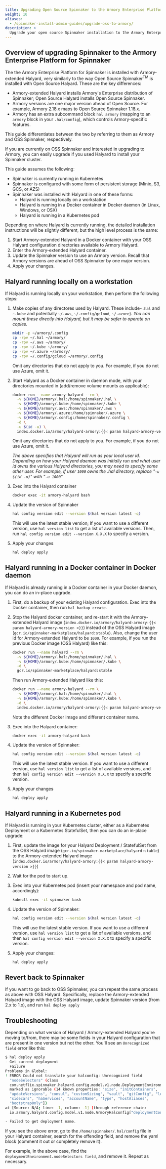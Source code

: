 ```yaml
---
title: Upgrading Open Source Spinnaker to the Armory Enterprise Platform for Spinnaker
weight: 10
aliases:
  - /spinnaker-install-admin-guides/upgrade-oss-to-armory/
description: >
  Upgrade your open source Spinnaker installation to the Armory Enterprise Platform for Spinnaker using Armory-extended Halyard.
---
```


## Overview of upgrading Spinnaker to the Armory Enterprise Platform for Spinnaker

The the Armory Enterprise Platform for Spinnaker is installed with Armory-extended Halyard, very similarly to the way Open Source Spinnaker<sup>TM</sup> is installed with Open Source Halyard. These are the key differences:

* Armory-extended Halyard installs Armory's Enterprise distribution of Spinnaker; Open Source Halyard installs Open Source Spinnaker.
* Armory versions are one major version ahead of Open Source. For example, Armory 2.18.x maps to Open Source Spinnaker 1.18.x.
* Armory has an extra subcommand block `hal armory` (mapping to an `armory` block in your `.hal/config`), which controls Armory-specific features.

This guide differentiates between the two by referring to them as Armory and OSS Spinnaker, respectively.

If you are currently on OSS Spinnaker and interested in upgrading to Armory, you can easily upgrade if you used Halyard to install your Spinnaker cluster.

This guide assumes the following:
* Spinnaker is currently running in Kubernetes
* Spinnaker is configured with some form of persistent storage (Minio, S3, GCS, or AZS)
* Spinnaker was installed with Halyard in one of these forms:
  * Halyard is running locally on a workstation
  * Halyard is running in a Docker container in Docker daemon (in Linux, Windows, or OSX)
  * Halyard is running in a Kubernetes pod

Depending on where Halyard is currently running, the detailed installation instructions will be slightly different, but the high level process is the same:

1. Start Armory-extended Halyard in a Docker container with your OSS Halyard configuration directories available to Armory Halyard.
2. Enter the Armory-extended Halyard container.
3. Update the Spinnaker version to use an Armory version. Recall that Armory  versions are ahead of OSS Spinnaker by one major version.
4. Apply your changes.

## Halyard running locally on a workstation

If Halyard is running locally on your workstation, then perform the following steps:

1. Make copies of any directores used by Halyard. These include`~.hal` and `~.kube` and potentially `~/.aws`, `~/.config/gcloud`, `~/.azure`). *You can mount these directly into Halyard, but it may be safer to operate on copies.*

   ```bash
   mkdir -p ~/armory/.config
   cp -rpv ~/.hal ~/armory/
   cp -rpv ~/.aws ~/armory/
   cp -rpv ~/.kube ~/armory/
   cp -rpv ~/.azure ~/armory/
   cp -rpv ~/.config/gcloud ~/armory/.config
   ```
   Omit any directories that do not apply to you. For example, if you do not use Azure, omit it.

2. Start Halyard as a Docker container in daemon mode, with your directories mounted in (add/remove volume mounts as applicable):

   ```bash
   docker run --name armory-halyard --rm \
     -v ${HOME}/armory/.hal:/home/spinnaker/.hal \
     -v ${HOME}/armory/.kube:/home/spinnaker/.kube \
     -v ${HOME}/armory/.aws:/home/spinnaker/.aws \
     -v ${HOME}/armory/.azure:/home/spinnaker/.azure \
     -v ${HOME}/armory/.config:/home/spinnaker/.config \
     -d \
     -u $(id -u) \
     index.docker.io/armory/halyard-armory:{{< param halyard-armory-version >}}
   ```

   Omit any directories that do not apply to you. For example, if you do not use Azure, omit it.

   _The above specifies that Halyard will run as your local user id. Depending on how your Halyard daemon was initially run and what user id owns the various Halyard directories, you may need to specify some other user. For example, if user `1000` owns the .hal directory, replace "`-u $(id -u)`" with "`-u 1000`"_

3. Exec into the Halyard container

   ```bash
   docker exec -it armory-halyard bash
   ```

4. Update the version of Spinnaker

   ```bash
   hal config version edit --version $(hal version latest -q)
   ```

   This will use the latest stable version; If you want to use a different version, use `hal version list` to get a list of available versions. Then, run `hal config version edit --version X.X.X` to specify a version.

5. Apply your changes

   ```bash
   hal deploy apply
   ```

## Halyard running in a Docker container in Docker daemon

If Halyard is already running in a Docker container in your Docker daemon, you can do an in-place upgrade.

1. First, do a backup of your existing Halyard configuration. Exec into the Docker container, then run `hal backup create`.

2. Stop the Halyard docker container, and re-start it with the Armory-extended Halyard image (`index.docker.io/armory/halyard-armory:{{< param halyard-armory-version >}}`) instead of the OSS Halyard image (`gcr.io/spinnaker-marketplace/halyard:stable`). Also, change the user id for Armory-extended Halyard to be `1000`. For example, if you run the previous Docker image (OSS Halyard) like this:

   ```bash
   docker run --name halyard --rm \
     -v ${HOME}/armory/.hal:/home/spinnaker/.hal \
     -v ${HOME}/armory/.kube:/home/spinnaker/.kube \
     -d \
     gcr.io/spinnaker-marketplace/halyard:stable
   ```

   Then run Armory-extended Halyard like this:

   ```bash
   docker run --name armory-halyard --rm \
     -v ${HOME}/armory/.hal:/home/spinnaker/.hal \
     -v ${HOME}/armory/.kube:/home/spinnaker/.kube \
     -d \
     index.docker.io/armory/halyard-armory:{{< param halyard-armory-version >}}
   ```

    Note the different Docker image and different container name.

3. Exec into the Halyard container:

   ```bash
   docker exec -it armory-halyard bash
   ```

4. Update the version of Spinnaker:

   ```bash
   hal config version edit --version $(hal version latest -q)
   ```

   This will use the latest stable version. If you want to use a different version, use `hal version list` to get a list of available versions, and then `hal config version edit --version X.X.X` to specify a specific version.

5. Apply your changes

   ```bash
   hal deploy apply
   ```

## Halyard running in a Kubernetes pod

If Halyard is running in your Kubernetes cluster, either as a Kubernetes Deployment or a Kubernetes StatefulSet, then you can do an in-place upgrade:

1. First, update the image for your Halyard Deployment / StatefulSet from the OSS Halyard image (`gcr.io/spinnaker-marketplace/halyard:stable`) to the Armory-extended Halyard image (`index.docker.io/armory/halyard-armory:{{< param halyard-armory-version >}}`)

1. Wait for the pod to start up.

1. Exec into your Kubernetes pod (insert your namespace and pod name, accordingly):

   ```bash
   kubectl exec -it spinnaker bash
   ```

1. Update the version of Spinnaker:

   ```bash
   hal config version edit --version $(hal version latest -q)
   ```

   This will use the latest stable version. If you want to use a different version, use `hal version list` to get a list of available versions, and then `hal config version edit --version X.X.X` to specify a specific version.

1. Apply your changes:

   ```bash
   hal deploy apply
   ```

## Revert back to Spinnaker

If you want to go back to OSS Spinnaker, you can repeat the same process as above with OSS Halyard. Specifically, replace the Armory-extended Halyard image with the OSS Halyard image, update Spinnaker version (from 2.x to 1.x), and run `hal deploy apply`

## Troubleshooting

Depending on what version of Halyard / Armory-extended Halyard you're moving to/from, there may be some fields in your Halyard configuration that are present in one version but not the other. You'll see an `Unrecognized field` error like this:


```bash
$ hal deploy apply
- Get current deployment
  Failure
Problems in Global:
! ERROR Could not translate your halconfig: Unrecognized field
  "nodeSelectors" (class
  com.netflix.spinnaker.halyard.config.model.v1.node.DeploymentEnvironment), not
  marked as ignorable (14 known properties: "size", "initContainers",
  "updateVersions", "consul", "customSizing", "vault", "gitConfig", "location",
  "sidecars", "haServices", "accountName", "type", "hostAliases",
  "bootstrapOnly"])
at [Source: N/A; line: -1, column: -1] (through reference chain:
  io.armory.halyard.config.model.v1.node.ArmoryHalconfig["deploymentConfigurations"]->java.util.ArrayList[0]->com.netflix.spinnaker.halyard.config.model.v1.node.ArmoryDeploymentConfiguration["deploymentEnvironment"]->com.netflix.spinnaker.halyard.config.model.v1.node.DeploymentEnvironment["nodeSelectors"])

- Failed to get deployment name.
```

If you see the above error, go to the `/home/spinnaker/.hal/config` file in your Halyard container, search for the offending field, and remove the yaml block (comment it out or completely remove it).

For example, in the above case, find the `deploymentEnvironment.nodeSelectors field`, and remove it. Repeat as necessary.
